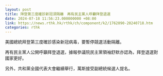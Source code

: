 ```yaml
---
layout: post
title: 拜登第三度確診新冠須隔離　再有民主黨人呼籲拜登退選
date: 2024-07-18 11:56:23.000000000 +08:00
link: https://news.rthk.hk/rthk/ch/component/k2/1762090-20240718.htm
categories: rthk
---
```


美國總統拜登第三度確診感染新冠病毒，要暫停競選活動隔離。

再有民主黨人公開呼籲拜登退選，據報參議院民主黨領袖舒默亦認為，拜登退選對國家更好。

另外，共和黨全國代表大會繼續舉行，萬斯接受副總統候選人提名。
